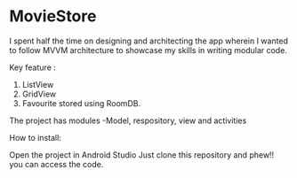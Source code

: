 # MovieStore

I spent half the time on designing and architecting the app wherein I wanted to follow MVVM architecture to showcase my skills in writing modular code.

Key feature :
1. ListView
2. GridView
3. Favourite  stored using RoomDB.


The project has modules -Model, respository, view and activities



How to install:

Open the project in Android Studio
Just clone this repository and phew!! you can access the code.




